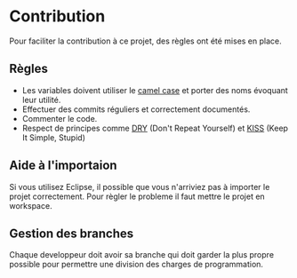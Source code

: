 # Contribution
Pour faciliter la contribution à ce projet, des règles ont été mises en place.

## Règles 
- Les variables doivent utiliser le <a href="https://fr.wikipedia.org/wiki/Camel_case">camel case</a> et porter des noms évoquant leur utilité.
- Effectuer des commits réguliers et correctement documentés.
- Commenter le code.
- Respect de principes comme <a href="https://fr.wikipedia.org/wiki/Ne_vous_r%C3%A9p%C3%A9tez_pas">DRY</a> (Don't Repeat Yourself) et <a href="https://fr.wikipedia.org/wiki/Principe_KISS">KISS</a> (Keep It Simple, Stupid)

## Aide à l'importaion
Si vous utilisez Eclipse, il possible que vous n'arriviez pas à importer le projet correctement. Pour règler le probleme il faut mettre le projet en workspace.

## Gestion des branches
Chaque developpeur doit avoir sa branche qui doit garder la plus propre possible pour permettre une division des charges de programmation.
 

